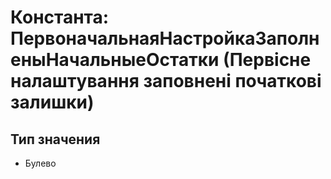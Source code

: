 ﻿# Константа: ПервоначальнаяНастройкаЗаполненыНачальныеОстатки (Первісне налаштування заповнені початкові залишки)

## Тип значения

- Булево

